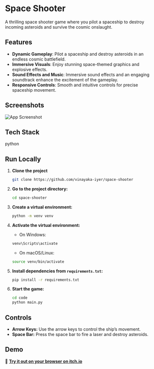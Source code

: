 
# Space Shooter

A thrilling space shooter game where you pilot a spaceship to destroy incoming asteroids and survive the cosmic onslaught.



## Features

- **Dynamic Gameplay**: Pilot a spaceship and destroy asteroids in an endless cosmic battlefield.
- **Immersive Visuals**: Enjoy stunning space-themed graphics and explosive effects.
- **Sound Effects and Music**: Immersive sound effects and an engaging soundtrack enhance the excitement of the gameplay.
- **Responsive Controls**: Smooth and intuitive controls for precise spaceship movement.








## Screenshots

![App Screenshot](https://snipboard.io/Nv61cj.jpg)


## Tech Stack
python



## Run Locally

1. **Clone the project**

    ```bash
    git clone https://github.com/vinayaka-iyer/space-shooter
    ```

2. **Go to the project directory:**

   ```bash
   cd space-shooter
   ```

3. **Create a virtual environment:**

   ```bash
   python -m venv venv
   ```

4. **Activate the virtual environment:**

   - On Windows:
   
   ```bash
   venv\Scripts\activate
   ```
   
   - On macOS/Linux:
   
   ```bash
   source venv/bin/activate
   ```

5. **Install dependencies from `requirements.txt`:**

   ```bash
   pip install -r requirements.txt
   ```

6. **Start the game:**

   ```bash
   cd code
   python main.py
   ```


## Controls
- **Arrow Keys:** Use the arrow keys to control the ship’s movement.
- **Space Bar:** Press the space bar to fire a laser and destroy asteroids.
## Demo
🚀 **[Try it out on your browser on itch.io](https://vinayakaiyer.itch.io/space-shooter-demo)** 
